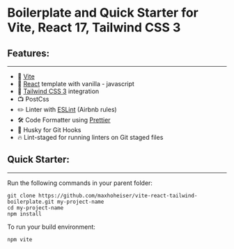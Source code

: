 # Boilerplate and Quick Starter for Vite, React 17, Tailwind CSS 3

## Features:

---

- 🚅 [Vite](https://vitejs.dev/)
- 🎒 [React](https://reactjs.org/) template with vanilla - javascript
- 🎨 [Tailwind CSS 3](https://tailwindcss.com/) integration
- 📺 PostCss
- ✏️ Linter with [ESLint](https://eslint.org) (Airbnb rules)
- 🛠 Code Formatter using [Prettier](https://prettier.io)
- 🦊 Husky for Git Hooks
- 🔥 Lint-staged for running linters on Git staged files

## Quick Starter:

---

Run the following commands in your parent folder:

```
git clone https://github.com/maxhoheiser/vite-react-tailwind-boilerplate.git my-project-name
cd my-project-name
npm install
```

To run your build environment:

```
npm vite
```
